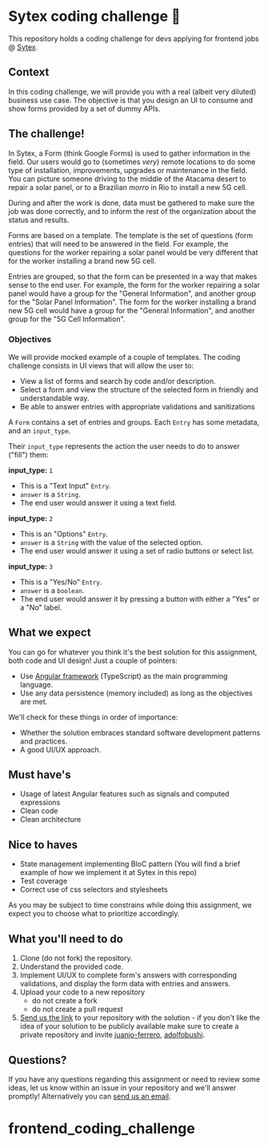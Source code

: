 # Sytex coding challenge 🎯

This repository holds a coding challenge for devs applying for frontend jobs @ [Sytex](https://sytex.io).

## Context

In this coding challenge, we will provide you with a real (albeit very diluted) business use case. The objective is that you design an UI to consume and show forms provided by a set of dummy APIs.

## The challenge!

In Sytex, a Form (think Google Forms) is used to gather information in the field. Our users would go to (sometimes _very_) remote locations to do some type of installation, improvements, upgrades or maintenance in the field. You can picture someone driving to the middle of the Atacama desert to repair a solar panel, or to a Brazilian _morro_ in Rio to install a new 5G cell.

During and after the work is done, data must be gathered to make sure the job was done correctly, and to inform the rest of the organization about the status and results.

Forms are based on a template. The template is the set of questions (form entries) that will need to be answered in the field. For example, the questions for the worker repairing a solar panel would be very different that for the worker installing a brand new 5G cell.

Entries are grouped, so that the form can be presented in a way that makes sense to the end user. For example, the form for the worker repairing a solar panel would have a group for the "General Information", and another group for the "Solar Panel Information". The form for the worker installing a brand new 5G cell would have a group for the "General Information", and another group for the "5G Cell Information".

### Objectives

We will provide mocked example of a couple of templates. The coding challenge consists in UI views that will allow the user to:

- View a list of forms and search by code and/or description.
- Select a form and view the structure of the selected form in friendly and understandable way.
- Be able to answer entries with appropriate validations and sanitizations

A `Form` contains a set of entries and groups. Each `Entry` has some metadata, and an `input_type`.

Their `input_type` represents the action the user needs to do to answer ("fill") them:

**input_type:** `1`

- This is a "Text Input" `Entry`.
- `answer` is a `String`.
- The end user would answer it using a text field.

**input_type:** `2`

- This is an "Options" `Entry`.
- `answer` is a `String` with the value of the selected option.
- The end user would answer it using a set of radio buttons or select list.

**input_type:** `3`

- This is a "Yes/No" `Entry`.
- `answer` is a `boolean`.
- The end user would answer it by pressing a button with either a "Yes" or a "No" label.

## What we expect

You can go for whatever you think it's the best solution for this assignment, both code and UI design! Just a couple of pointers:

- Use [Angular framework](https://angular.dev) (TypeScript) as the main programming language.
- Use any data persistence (memory included) as long as the objectives are met.

We'll check for these things in order of importance:

- Whether the solution embraces standard software development patterns and practices.
- A good UI/UX approach.

## Must have's

- Usage of latest Angular features such as signals and computed expressions
- Clean code
- Clean architecture

## Nice to haves

- State management implementing BloC pattern (You will find a brief example of how we implement it at Sytex in this repo)
- Test coverage
- Correct use of css selectors and stylesheets

As you may be subject to time constrains while doing this assignment, we expect you to choose what to prioritize accordingly.

## What you'll need to do

1. Clone (do not fork) the repository.
2. Understand the provided code.
3. Implement UI/UX to complete form's answers with corresponding validations, and display the form data with
   entries and answers.
4. Upload your code to a new repository
   - do not create a fork
   - do not create a pull request
5. [Send us the link](mailto:front@sytex.io) to your repository with the solution - if you don't like the idea of your solution to be publicly available make sure to create a private repository and invite [juanjo-ferrero](https://github.com/juanjo-ferrero), [adolfobushi](https://github.com/adolfobushi).

## Questions?

If you have any questions regarding this assignment or need to review some ideas, let us know within an issue in your repository and we'll answer promptly! Alternatively you can [send us an email](mailto:front@sytex.io).

# frontend_coding_challenge
